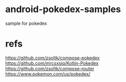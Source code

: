 # android-pokedex-samples
sample for pokedex




# refs
https://github.com/zsoltk/compose-pokedex<br>
https://github.com/mrcsxsiq/Kotlin-Pokedex<br>
https://github.com/zsoltk/compose-router<br>
https://www.pokemon.com/us/pokedex/<br>
